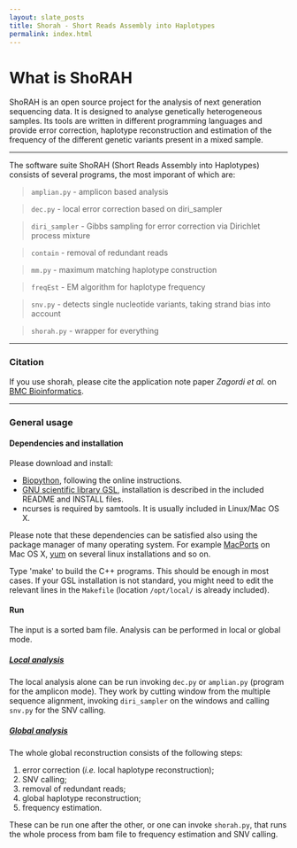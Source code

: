 ```yaml
---
layout: slate_posts
title: Shorah - Short Reads Assembly into Haplotypes
permalink: index.html 
---
```

What is ShoRAH
======
ShoRAH is an open source project for the analysis of next generation sequencing
data. It is designed to analyse genetically heterogeneous samples. Its tools
are written in different programming languages and provide error correction,
haplotype reconstruction and estimation of the frequency of the different
genetic variants present in a mixed sample.

---

The software suite ShoRAH (Short Reads Assembly into Haplotypes) consists of
several programs, the most imporant of which are:
> `amplian.py`   - amplicon based analysis

> `dec.py`       - local error correction based on diri_sampler

> `diri_sampler` - Gibbs sampling for error correction via Dirichlet
>process mixture

> `contain`      - removal of redundant reads

> `mm.py`        - maximum matching haplotype construction

> `freqEst`      - EM algorithm for haplotype frequency

> `snv.py`       - detects single nucleotide variants, taking strand bias into
>account

> `shorah.py`    - wrapper for everything

---

### Citation
If you use shorah, please cite the application note paper _Zagordi et al._
on [BMC Bioinformatics](http://www.biomedcentral.com/1471-2105/12/119).

---

### General usage

#### Dependencies and installation
Please download and install:

- [Biopython](http://biopython.org/wiki/Download), following the online
  instructions.
- [GNU scientific library GSL](http://www.gnu.org/software/gsl/),
  installation is described in the included README and INSTALL files.
- ncurses is required by samtools. It is usually included in Linux/Mac OS X.

Please note that these dependencies can be satisfied also using the package
manager of many operating system. For example
[MacPorts](http://www.macports.org/) on Mac OS X,
[yum](http://yum.baseurl.org/) on several linux installations and so on.


Type 'make' to build the C++ programs. This should be enough in most cases.
If your GSL installation is not standard, you might need to edit the relevant
lines in the `Makefile` (location `/opt/local/` is already included).

#### Run

The input is a sorted bam file. Analysis can be performed in local or global
mode.

##### [Local analysis](local.html)

The local analysis alone can be run invoking `dec.py` or `amplian.py` (program
for the amplicon mode). They work by cutting window from the multiple sequence
alignment, invoking `diri_sampler` on the windows and calling `snv.py` for the
SNV calling.

##### [Global analysis](global.html)

The whole global reconstruction consists of the following steps:

1. error correction (*i.e.* local haplotype reconstruction);
2. SNV calling;
3. removal of redundant reads;
4. global haplotype reconstruction;
5. frequency estimation.

These can be run one after the other, or one can invoke `shorah.py`, that runs
the whole process from bam file to frequency estimation and SNV calling.
